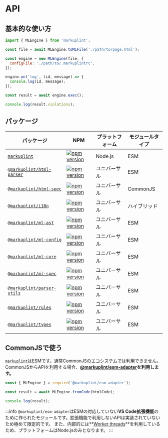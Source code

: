 # API

## 基本的な使い方

```js
import { MLEngine } from 'markuplint';

const file = await MLEngine.toMLFile('./path/to/page.html');

const engine = new MLEngine(file, {
  configFile: './path/to/.markuplintrc',
});

engine.on('log', (id, message) => {
  console.log(id, message);
});

const result = await engine.exec();

console.log(result.violations);
```

## パッケージ

| パッケージ                                                                                                         | NPM                                                                                                                                | プラットフォーム | モジュールタイプ |
| ------------------------------------------------------------------------------------------------------------------ | ---------------------------------------------------------------------------------------------------------------------------------- | ---------------- | ---------------- |
| [`markuplint`](https://github.com/markuplint/markuplint/tree/main/packages/markuplint)                             | [![npm version](https://badge.fury.io/js/markuplint.svg)](https://badge.fury.io/js/markuplint)                                     | Node.js          | ESM              |
| [`@markuplint/html-parser`](https://github.com/markuplint/markuplint/tree/main/packages/@markuplint/html-parser)   | [![npm version](https://badge.fury.io/js/%40markuplint%2Fhtml-parser.svg)](https://badge.fury.io/js/%40markuplint%2Fhtml-parser)   | ユニバーサル     | ESM              |
| [`@markuplint/html-spec`](https://github.com/markuplint/markuplint/tree/main/packages/@markuplint/html-spec)       | [![npm version](https://badge.fury.io/js/%40markuplint%2Fhtml-spec.svg)](https://badge.fury.io/js/%40markuplint%2Fhtml-spec)       | ユニバーサル     | CommonJS         |
| [`@markuplint/i18n`](https://github.com/markuplint/markuplint/tree/main/packages/@markuplint/i18n)                 | [![npm version](https://badge.fury.io/js/%40markuplint%2Fi18n.svg)](https://badge.fury.io/js/%40markuplint%2Fi18n)                 | ユニバーサル     | ハイブリッド     |
| [`@markuplint/ml-ast`](https://github.com/markuplint/markuplint/tree/main/packages/@markuplint/ml-ast)             | [![npm version](https://badge.fury.io/js/%40markuplint%2Fml-ast.svg)](https://badge.fury.io/js/%40markuplint%2Fml-ast)             | ユニバーサル     | ESM              |
| [`@markuplint/ml-config`](https://github.com/markuplint/markuplint/tree/main/packages/@markuplint/ml-config)       | [![npm version](https://badge.fury.io/js/%40markuplint%2Fml-config.svg)](https://badge.fury.io/js/%40markuplint%2Fml-config)       | ユニバーサル     | ESM              |
| [`@markuplint/ml-core`](https://github.com/markuplint/markuplint/tree/main/packages/@markuplint/ml-core)           | [![npm version](https://badge.fury.io/js/%40markuplint%2Fml-core.svg)](https://badge.fury.io/js/%40markuplint%2Fml-core)           | ユニバーサル     | ESM              |
| [`@markuplint/ml-spec`](https://github.com/markuplint/markuplint/tree/main/packages/@markuplint/ml-spec)           | [![npm version](https://badge.fury.io/js/%40markuplint%2Fml-spec.svg)](https://badge.fury.io/js/%40markuplint%2Fml-spec)           | ユニバーサル     | ESM              |
| [`@markuplint/parser-utils`](https://github.com/markuplint/markuplint/tree/main/packages/@markuplint/parser-utils) | [![npm version](https://badge.fury.io/js/%40markuplint%2Fparser-utils.svg)](https://badge.fury.io/js/%40markuplint%2Fparser-utils) | ユニバーサル     | ESM              |
| [`@markuplint/rules`](https://github.com/markuplint/markuplint/tree/main/packages/@markuplint/rules)               | [![npm version](https://badge.fury.io/js/%40markuplint%2Frules.svg)](https://badge.fury.io/js/%40markuplint%2Frules)               | ユニバーサル     | ESM              |
| [`@markuplint/types`](https://github.com/markuplint/markuplint/tree/main/packages/@markuplint/types)               | [![npm version](https://badge.fury.io/js/%40markuplint%2Ftypes.svg)](https://badge.fury.io/js/%40markuplint%2Ftypes)               | ユニバーサル     | ESM              |

## CommonJSで使う

[`markuplint`](https://github.com/markuplint/markuplint/tree/main/packages/markuplint)はESMです。通常CommonJSのエコシステムでは利用できません。CommonJSからAPIを利用する場合、**[@markuplint/esm-adapter](https://github.com/markuplint/markuplint/tree/main/packages/@markuplint/esm-adapter)を利用します。**

```js
const { MLEngine } = require('@markuplint/esm-adapter');

const result = await MLEngine.fromCode(htmlCode);

console.log(result);
```

:::info
`@markuplint/esm-adapter`はESMの対応していない**VS Code拡張機能**のために作られたモジュールです。拡張機能で利用しないAPIは実装されていないため極めて限定的です。
また、内部的には**[Worker threads](https://nodejs.org/api/worker_threads.html#worker-threads)**を利用しているため、プラットフォームはNode.jsのみとなります。
:::
